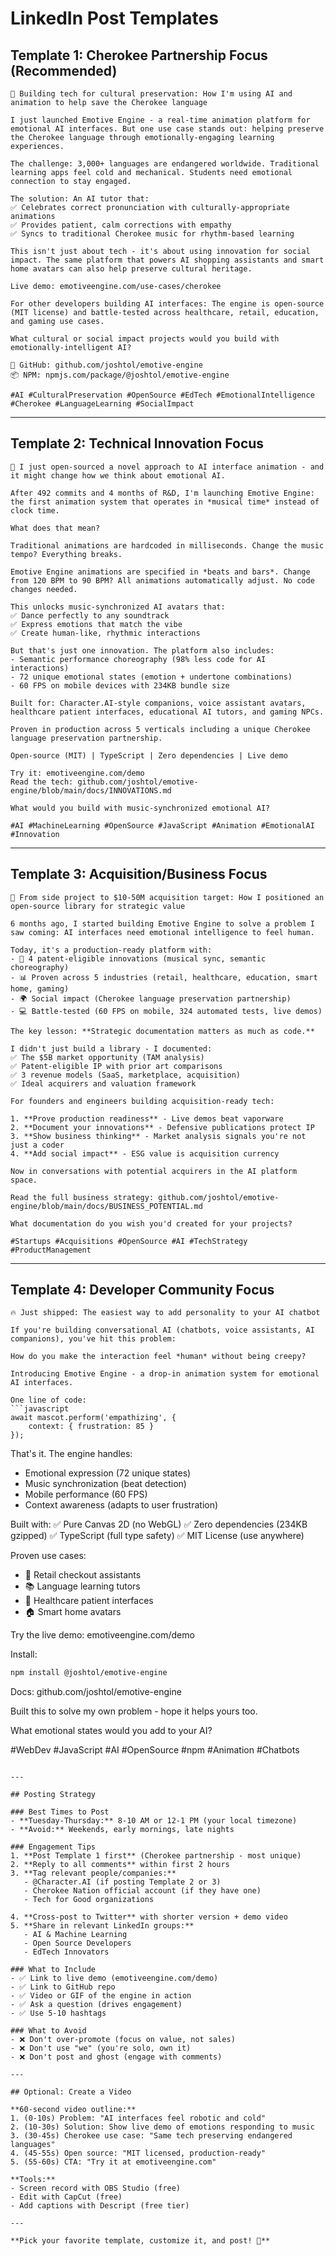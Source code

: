 # LinkedIn Post Templates

## Template 1: Cherokee Partnership Focus (Recommended)

```
🎯 Building tech for cultural preservation: How I'm using AI and animation to help save the Cherokee language

I just launched Emotive Engine - a real-time animation platform for emotional AI interfaces. But one use case stands out: helping preserve the Cherokee language through emotionally-engaging learning experiences.

The challenge: 3,000+ languages are endangered worldwide. Traditional learning apps feel cold and mechanical. Students need emotional connection to stay engaged.

The solution: An AI tutor that:
✅ Celebrates correct pronunciation with culturally-appropriate animations
✅ Provides patient, calm corrections with empathy
✅ Syncs to traditional Cherokee music for rhythm-based learning

This isn't just about tech - it's about using innovation for social impact. The same platform that powers AI shopping assistants and smart home avatars can also help preserve cultural heritage.

Live demo: emotiveengine.com/use-cases/cherokee

For other developers building AI interfaces: The engine is open-source (MIT license) and battle-tested across healthcare, retail, education, and gaming use cases.

What cultural or social impact projects would you build with emotionally-intelligent AI?

🔗 GitHub: github.com/joshtol/emotive-engine
📦 NPM: npmjs.com/package/@joshtol/emotive-engine

#AI #CulturalPreservation #OpenSource #EdTech #EmotionalIntelligence #Cherokee #LanguageLearning #SocialImpact
```

---

## Template 2: Technical Innovation Focus

```
🚀 I just open-sourced a novel approach to AI interface animation - and it might change how we think about emotional AI.

After 492 commits and 4 months of R&D, I'm launching Emotive Engine: the first animation system that operates in *musical time* instead of clock time.

What does that mean?

Traditional animations are hardcoded in milliseconds. Change the music tempo? Everything breaks.

Emotive Engine animations are specified in *beats and bars*. Change from 120 BPM to 90 BPM? All animations automatically adjust. No code changes needed.

This unlocks music-synchronized AI avatars that:
✅ Dance perfectly to any soundtrack
✅ Express emotions that match the vibe
✅ Create human-like, rhythmic interactions

But that's just one innovation. The platform also includes:
- Semantic performance choreography (98% less code for AI interactions)
- 72 unique emotional states (emotion + undertone combinations)
- 60 FPS on mobile devices with 234KB bundle size

Built for: Character.AI-style companions, voice assistant avatars, healthcare patient interfaces, educational AI tutors, and gaming NPCs.

Proven in production across 5 verticals including a unique Cherokee language preservation partnership.

Open-source (MIT) | TypeScript | Zero dependencies | Live demo

Try it: emotiveengine.com/demo
Read the tech: github.com/joshtol/emotive-engine/blob/main/docs/INNOVATIONS.md

What would you build with music-synchronized emotional AI?

#AI #MachineLearning #OpenSource #JavaScript #Animation #EmotionalAI #Innovation
```

---

## Template 3: Acquisition/Business Focus

```
💼 From side project to $10-50M acquisition target: How I positioned an open-source library for strategic value

6 months ago, I started building Emotive Engine to solve a problem I saw coming: AI interfaces need emotional intelligence to feel human.

Today, it's a production-ready platform with:
- 🎨 4 patent-eligible innovations (musical sync, semantic choreography)
- 📊 Proven across 5 industries (retail, healthcare, education, smart home, gaming)
- 🌍 Social impact (Cherokee language preservation partnership)
- 💻 Battle-tested (60 FPS on mobile, 324 automated tests, live demos)

The key lesson: **Strategic documentation matters as much as code.**

I didn't just build a library - I documented:
✅ The $5B market opportunity (TAM analysis)
✅ Patent-eligible IP with prior art comparisons
✅ 3 revenue models (SaaS, marketplace, acquisition)
✅ Ideal acquirers and valuation framework

For founders and engineers building acquisition-ready tech:

1. **Prove production readiness** - Live demos beat vaporware
2. **Document your innovations** - Defensive publications protect IP
3. **Show business thinking** - Market analysis signals you're not just a coder
4. **Add social impact** - ESG value is acquisition currency

Now in conversations with potential acquirers in the AI platform space.

Read the full business strategy: github.com/joshtol/emotive-engine/blob/main/docs/BUSINESS_POTENTIAL.md

What documentation do you wish you'd created for your projects?

#Startups #Acquisitions #OpenSource #AI #TechStrategy #ProductManagement
```

---

## Template 4: Developer Community Focus

````
🔥 Just shipped: The easiest way to add personality to your AI chatbot

If you're building conversational AI (chatbots, voice assistants, AI companions), you've hit this problem:

How do you make the interaction feel *human* without being creepy?

Introducing Emotive Engine - a drop-in animation system for emotional AI interfaces.

One line of code:
```javascript
await mascot.perform('empathizing', {
    context: { frustration: 85 }
});
````

That's it. The engine handles:

- Emotional expression (72 unique states)
- Music synchronization (beat detection)
- Mobile performance (60 FPS)
- Context awareness (adapts to user frustration)

Built with: ✅ Pure Canvas 2D (no WebGL) ✅ Zero dependencies (234KB gzipped) ✅
TypeScript (full type safety) ✅ MIT License (use anywhere)

Proven use cases:

- 🛒 Retail checkout assistants
- 📚 Language learning tutors
- 🏥 Healthcare patient interfaces
- 🏠 Smart home avatars

Try the live demo: emotiveengine.com/demo

Install:

```bash
npm install @joshtol/emotive-engine
```

Docs: github.com/joshtol/emotive-engine

Built this to solve my own problem - hope it helps yours too.

What emotional states would you add to your AI?

#WebDev #JavaScript #AI #OpenSource #npm #Animation #Chatbots

```

---

## Posting Strategy

### Best Times to Post
- **Tuesday-Thursday:** 8-10 AM or 12-1 PM (your local timezone)
- **Avoid:** Weekends, early mornings, late nights

### Engagement Tips
1. **Post Template 1 first** (Cherokee partnership - most unique)
2. **Reply to all comments** within first 2 hours
3. **Tag relevant people/companies:**
   - @Character.AI (if posting Template 2 or 3)
   - Cherokee Nation official account (if they have one)
   - Tech for Good organizations

4. **Cross-post to Twitter** with shorter version + demo video
5. **Share in relevant LinkedIn groups:**
   - AI & Machine Learning
   - Open Source Developers
   - EdTech Innovators

### What to Include
- ✅ Link to live demo (emotiveengine.com/demo)
- ✅ Link to GitHub repo
- ✅ Video or GIF of the engine in action
- ✅ Ask a question (drives engagement)
- ✅ Use 5-10 hashtags

### What to Avoid
- ❌ Don't over-promote (focus on value, not sales)
- ❌ Don't use "we" (you're solo, own it)
- ❌ Don't post and ghost (engage with comments)

---

## Optional: Create a Video

**60-second video outline:**
1. (0-10s) Problem: "AI interfaces feel robotic and cold"
2. (10-30s) Solution: Show live demo of emotions responding to music
3. (30-45s) Cherokee use case: "Same tech preserving endangered languages"
4. (45-55s) Open source: "MIT licensed, production-ready"
5. (55-60s) CTA: "Try it at emotiveengine.com"

**Tools:**
- Screen record with OBS Studio (free)
- Edit with CapCut (free)
- Add captions with Descript (free tier)

---

**Pick your favorite template, customize it, and post! 🚀**
```
